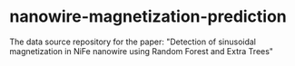 # nanowire-magnetization-prediction
The data source repository for the paper: "Detection of sinusoidal magnetization in NiFe nanowire using Random Forest and Extra Trees"
